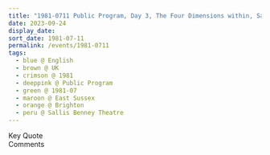 ```yaml
---
title: "1981-0711 Public Program, Day 3, The Four Dimensions within, Sallis Benney Theatre, College of Arts and Humanities (on Gran Parade), University, Brighton, East Sussex, UK"
date: 2023-09-24
display_date: 
sort_date: 1981-07-11
permalink: /events/1981-0711
tags:
  - blue @ English
  - brown @ UK
  - crimson @ 1981
  - deeppink @ Public Program
  - green @ 1981-07
  - maroon @ East Sussex
  - orange @ Brighton
  - peru @ Sallis Benney Theatre
---
```


<wave-list>
  <list-title color="green" width="75">Key Quote</list-title>
  <list-item color="BlanchedAlmond"  width="200"></list-item>
  <list-item color="Lavender"></list-item>
  <list-item color="BlanchedAlmond"></list-item>
</wave-list>

<br>

<wave-list>
  <list-title color="green" width="75">Comments</list-title>
  <list-item color="BlanchedAlmond"  width="200"></list-item>
  <list-item color="Lavender"></list-item>
  <list-item color="BlanchedAlmond"></list-item>
</wave-list>